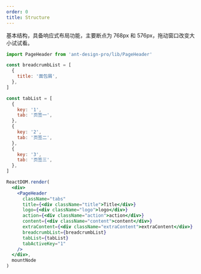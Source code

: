 ```yaml
---
order: 0
title: Structure
---
```


基本结构，具备响应式布局功能，主要断点为 768px 和 576px，拖动窗口改变大小试试看。

```jsx
import PageHeader from 'ant-design-pro/lib/PageHeader'

const breadcrumbList = [
  {
    title: '面包屑',
  },
]

const tabList = [
  {
    key: '1',
    tab: '页签一',
  },
  {
    key: '2',
    tab: '页签二',
  },
  {
    key: '3',
    tab: '页签三',
  },
]

ReactDOM.render(
  <div>
    <PageHeader
      className="tabs"
      title={<div className="title">Title</div>}
      logo={<div className="logo">logo</div>}
      action={<div className="action">action</div>}
      content={<div className="content">content</div>}
      extraContent={<div className="extraContent">extraContent</div>}
      breadcrumbList={breadcrumbList}
      tabList={tabList}
      tabActiveKey="1"
    />
  </div>,
  mountNode
)
```

<style>
#scaffold-src-components-PageHeader-demo-structure .code-box-demo {
  background: #f2f4f5;
}
#scaffold-src-components-PageHeader-demo-structure .logo {
  background: #3ba0e9;
  color: #fff;
  height: 100%;
}
#scaffold-src-components-PageHeader-demo-structure .title {
  background: rgba(16, 142, 233, 1);
  color: #fff;
}
#scaffold-src-components-PageHeader-demo-structure .action {
  background: #7dbcea;
  color: #fff;
}
#scaffold-src-components-PageHeader-demo-structure .content {
  background: #7dbcea;
  color: #fff;
}
#scaffold-src-components-PageHeader-demo-structure .extraContent {
  background: #7dbcea;
  color: #fff;
}
</style>
